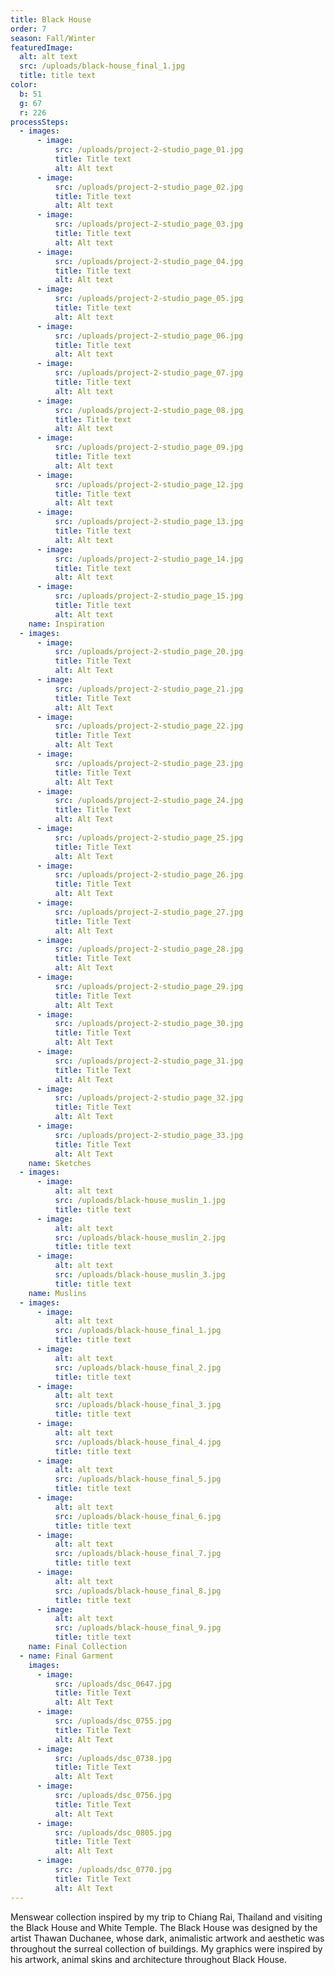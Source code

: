 ```yaml
---
title: Black House
order: 7
season: Fall/Winter
featuredImage:
  alt: alt text
  src: /uploads/black-house_final_1.jpg
  title: title text
color:
  b: 51
  g: 67
  r: 226
processSteps:
  - images:
      - image:
          src: /uploads/project-2-studio_page_01.jpg
          title: Title text
          alt: Alt text
      - image:
          src: /uploads/project-2-studio_page_02.jpg
          title: Title text
          alt: Alt text
      - image:
          src: /uploads/project-2-studio_page_03.jpg
          title: Title text
          alt: Alt text
      - image:
          src: /uploads/project-2-studio_page_04.jpg
          title: Title text
          alt: Alt text
      - image:
          src: /uploads/project-2-studio_page_05.jpg
          title: Title text
          alt: Alt text
      - image:
          src: /uploads/project-2-studio_page_06.jpg
          title: Title text
          alt: Alt text
      - image:
          src: /uploads/project-2-studio_page_07.jpg
          title: Title text
          alt: Alt text
      - image:
          src: /uploads/project-2-studio_page_08.jpg
          title: Title text
          alt: Alt text
      - image:
          src: /uploads/project-2-studio_page_09.jpg
          title: Title text
          alt: Alt text
      - image:
          src: /uploads/project-2-studio_page_12.jpg
          title: Title text
          alt: Alt text
      - image:
          src: /uploads/project-2-studio_page_13.jpg
          title: Title text
          alt: Alt text
      - image:
          src: /uploads/project-2-studio_page_14.jpg
          title: Title text
          alt: Alt text
      - image:
          src: /uploads/project-2-studio_page_15.jpg
          title: Title text
          alt: Alt text
    name: Inspiration
  - images:
      - image:
          src: /uploads/project-2-studio_page_20.jpg
          title: Title Text
          alt: Alt Text
      - image:
          src: /uploads/project-2-studio_page_21.jpg
          title: Title Text
          alt: Alt Text
      - image:
          src: /uploads/project-2-studio_page_22.jpg
          title: Title Text
          alt: Alt Text
      - image:
          src: /uploads/project-2-studio_page_23.jpg
          title: Title Text
          alt: Alt Text
      - image:
          src: /uploads/project-2-studio_page_24.jpg
          title: Title Text
          alt: Alt Text
      - image:
          src: /uploads/project-2-studio_page_25.jpg
          title: Title Text
          alt: Alt Text
      - image:
          src: /uploads/project-2-studio_page_26.jpg
          title: Title Text
          alt: Alt Text
      - image:
          src: /uploads/project-2-studio_page_27.jpg
          title: Title Text
          alt: Alt Text
      - image:
          src: /uploads/project-2-studio_page_28.jpg
          title: Title Text
          alt: Alt Text
      - image:
          src: /uploads/project-2-studio_page_29.jpg
          title: Title Text
          alt: Alt Text
      - image:
          src: /uploads/project-2-studio_page_30.jpg
          title: Title Text
          alt: Alt Text
      - image:
          src: /uploads/project-2-studio_page_31.jpg
          title: Title Text
          alt: Alt Text
      - image:
          src: /uploads/project-2-studio_page_32.jpg
          title: Title Text
          alt: Alt Text
      - image:
          src: /uploads/project-2-studio_page_33.jpg
          title: Title Text
          alt: Alt Text
    name: Sketches
  - images:
      - image:
          alt: alt text
          src: /uploads/black-house_muslin_1.jpg
          title: title text
      - image:
          alt: alt text
          src: /uploads/black-house_muslin_2.jpg
          title: title text
      - image:
          alt: alt text
          src: /uploads/black-house_muslin_3.jpg
          title: title text
    name: Muslins
  - images:
      - image:
          alt: alt text
          src: /uploads/black-house_final_1.jpg
          title: title text
      - image:
          alt: alt text
          src: /uploads/black-house_final_2.jpg
          title: title text
      - image:
          alt: alt text
          src: /uploads/black-house_final_3.jpg
          title: title text
      - image:
          alt: alt text
          src: /uploads/black-house_final_4.jpg
          title: title text
      - image:
          alt: alt text
          src: /uploads/black-house_final_5.jpg
          title: title text
      - image:
          alt: alt text
          src: /uploads/black-house_final_6.jpg
          title: title text
      - image:
          alt: alt text
          src: /uploads/black-house_final_7.jpg
          title: title text
      - image:
          alt: alt text
          src: /uploads/black-house_final_8.jpg
          title: title text
      - image:
          alt: alt text
          src: /uploads/black-house_final_9.jpg
          title: title text
    name: Final Collection
  - name: Final Garment
    images:
      - image:
          src: /uploads/dsc_0647.jpg
          title: Title Text
          alt: Alt Text
      - image:
          src: /uploads/dsc_0755.jpg
          title: Title Text
          alt: Alt Text
      - image:
          src: /uploads/dsc_0738.jpg
          title: Title Text
          alt: Alt Text
      - image:
          src: /uploads/dsc_0756.jpg
          title: Title Text
          alt: Alt Text
      - image:
          src: /uploads/dsc_0805.jpg
          title: Title Text
          alt: Alt Text
      - image:
          src: /uploads/dsc_0770.jpg
          title: Title Text
          alt: Alt Text
---
```

Menswear collection inspired by my trip to Chiang Rai, Thailand and visiting the
 Black House and White Temple. The Black House was designed by the artist
 Thawan Duchanee, whose dark, animalistic artwork and aesthetic was throughout
 the surreal collection of buildings. My graphics were inspired by his artwork,
 animal skins and architecture throughout Black House.
